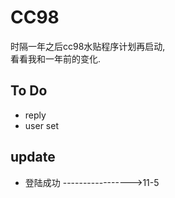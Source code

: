 CC98
=================

时隔一年之后cc98水贴程序计划再启动,  
看看我和一年前的变化.

To Do
------------
- reply
- user set

update
-----------
- 登陆成功 ----------------->11-5